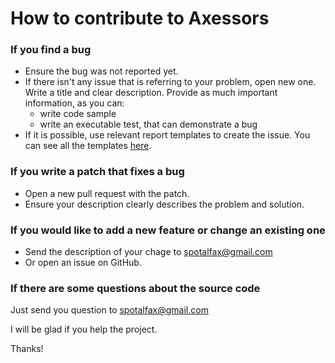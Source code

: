 # How to contribute to Axessors

### If you find a bug

* Ensure the bug was not reported yet.
* If there isn't any issue that is referring to your problem, open new one. Write a title and clear description. Provide as much important information, as you can:
  * write code sample
  * write an executable test, that can demonstrate a bug
* If it is possible, use relevant report templates to create the issue. You can see all the templates [here](https://github.com/NoOne4rever/Axessors/tree/master/docs).

### If you write a patch that fixes a bug

* Open a new pull request with the patch.
* Ensure your description clearly describes the problem and solution.

### If you would like to add a new feature or change an existing one

* Send the description of your chage to spotalfax@gmail.com
* Or open an issue on GitHub.

### If there are some questions about the source code

Just send you question to spotalfax@gmail.com

I will be glad if you help the project.

Thanks!
